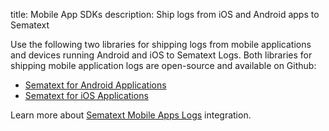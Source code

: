 title: Mobile App SDKs
description: Ship logs from iOS and Android apps to Sematext

Use the following two libraries for shipping logs from mobile applications and devices running Android and iOS to Sematext Logs. Both libraries for shipping mobile application logs are open-source and available on Github:

- [Sematext for Android Applications](https://github.com/sematext/sematext-logsene-android)
- [Sematext for iOS Applications](https://github.com/sematext/sematext-logsene-ios)

Learn more about [Sematext Mobile Apps Logs](/docs/integration/mobile-apps-logs/) integration.
